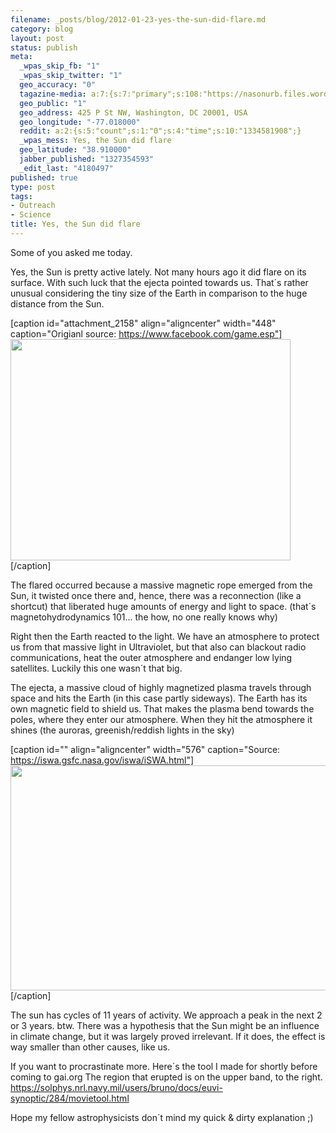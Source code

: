 ```yaml
--- 
filename: _posts/blog/2012-01-23-yes-the-sun-did-flare.md
category: blog
layout: post
status: publish
meta: 
  _wpas_skip_fb: "1"
  _wpas_skip_twitter: "1"
  geo_accuracy: "0"
  tagazine-media: a:7:{s:7:"primary";s:108:"https://nasonurb.files.wordpress.com/2012/01/407802_331436970223473_159922134041625_1040275_1024842719_n.jpeg";s:6:"images";a:1:{s:108:"https://nasonurb.files.wordpress.com/2012/01/407802_331436970223473_159922134041625_1040275_1024842719_n.jpeg";a:6:{s:8:"file_url";s:108:"https://nasonurb.files.wordpress.com/2012/01/407802_331436970223473_159922134041625_1040275_1024842719_n.jpeg";s:5:"width";s:3:"720";s:6:"height";s:3:"569";s:4:"type";s:5:"image";s:4:"area";s:6:"409680";s:9:"file_path";s:0:"";}}s:6:"videos";a:0:{}s:11:"image_count";s:1:"2";s:6:"author";s:7:"4180497";s:7:"blog_id";s:7:"8438084";s:9:"mod_stamp";s:19:"2012-01-23 22:13:37";}
  geo_public: "1"
  geo_address: 425 P St NW, Washington, DC 20001, USA
  geo_longitude: "-77.018000"
  reddit: a:2:{s:5:"count";s:1:"0";s:4:"time";s:10:"1334581908";}
  _wpas_mess: Yes, the Sun did flare
  geo_latitude: "38.910000"
  jabber_published: "1327354593"
  _edit_last: "4180497"
published: true
type: post
tags: 
- Outreach
- Science
title: Yes, the Sun did flare
---
```

Some of you asked me today.

Yes, the Sun is pretty active lately. Not many hours ago it did flare on its surface. With such luck that the ejecta pointed towards us. That´s rather unusual considering the tiny size of the Earth in comparison to the huge distance from the Sun.

[caption id="attachment_2158" align="aligncenter" width="448" caption="Origianl source: https://www.facebook.com/game.esp"]<a href="https://nasonurb.files.wordpress.com/2012/01/407802_331436970223473_159922134041625_1040275_1024842719_n.jpeg"><img class=" wp-image-2158" title="407802_331436970223473_159922134041625_1040275_1024842719_n" src="https://nasonurb.files.wordpress.com/2012/01/407802_331436970223473_159922134041625_1040275_1024842719_n.jpeg" alt="" width="448" height="354" /></a>[/caption]

<!--more-->The flared occurred because a massive magnetic rope emerged from the Sun, it twisted once there and, hence, there was a reconnection (like a shortcut) that liberated huge amounts of energy and light to space. (that´s magnetohydrodynamics 101... the how, no one really knows why)

Right then the Earth reacted to the light. We have an atmosphere to protect us from that massive light in Ultraviolet, but that also can blackout radio communications, heat the outer atmosphere and endanger low lying satellites. Luckily this one wasn´t that big.

The ejecta, a massive cloud of highly magnetized plasma travels through space and hits the Earth (in this case partly sideways). The Earth has its own magnetic field to shield us. That makes the plasma bend towards the poles, where they enter our atmosphere. When they hit the atmosphere it shines (the auroras, greenish/reddish lights in the sky)

[caption id="" align="aligncenter" width="576" caption="Source: https://iswa.gsfc.nasa.gov/iswa/iSWA.html"]<img title="prediction" src="https://iswa.gsfc.nasa.gov/downloads/20120123_052000_anim.tim-den.gif" alt="" width="576" height="360" />[/caption]

The sun has cycles of 11 years of activity. We approach a peak in the next 2 or 3 years.
btw. There was a hypothesis that the Sun might be an influence in climate change, but it was largely proved irrelevant. If it does, the effect is way smaller than other causes, like us.

If you want to procrastinate more. Here´s the tool I made for shortly before coming to gai.org
The region that erupted is on the upper band, to the right.
<a href="https://solphys.nrl.navy.mil/users/bruno/docs/euvi-synoptic/284/movietool.html" rel="nofollow nofollow" target="_blank">https://solphys.nrl.navy.mil/users/bruno/docs/euvi-synoptic/284/movietool.html</a>

Hope my fellow astrophysicists don´t mind my quick &amp; dirty explanation ;)
